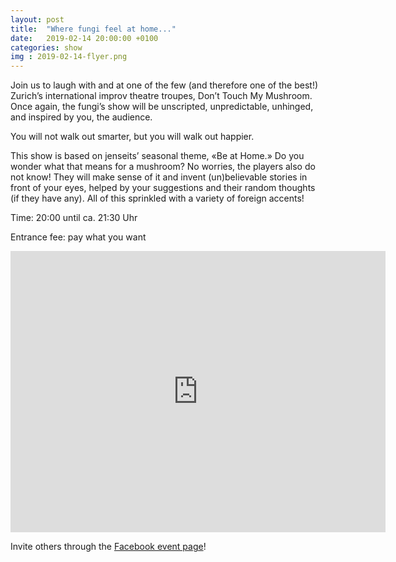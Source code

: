 ```yaml
---
layout: post
title:  "Where fungi feel at home..."
date:   2019-02-14 20:00:00 +0100
categories: show
img : 2019-02-14-flyer.png
---
```

Join us to laugh with and at one of the few (and therefore one of the best!) Zurich’s international improv theatre troupes, Don’t Touch My Mushroom. Once again, the fungi’s show will be unscripted, unpredictable, unhinged, and inspired by you, the audience.

You will not walk out smarter, but you will walk out happier.
<!--more-->
This show is based on jenseits’ seasonal theme, «Be at Home.» Do you wonder what that means for a mushroom? No worries, the players also do not know! They will make sense of it and invent (un)believable stories in front of your eyes, helped by your suggestions and their random thoughts (if they have any). All of this sprinkled with a variety of foreign accents!

Time: 20:00 until ca. 21:30 Uhr

Entrance fee: pay what you want

<iframe src="https://www.google.com/maps/embed?pb=!1m18!1m12!1m3!1d2701.3164958683724!2d8.52006681583793!3d47.38625731116593!2m3!1f0!2f0!3f0!3m2!1i1024!2i768!4f13.1!3m3!1m2!1s0x47900a15619f4fa9%3A0x124e7e779b279679!2sjenseits+im+Viadukt!5e0!3m2!1sen!2sch!4v1529147583692" width="600" height="450" frameborder="0" style="border:0" allowfullscreen></iframe>

Invite others through the [Facebook event page](https://www.facebook.com/events/328722987949215/)!
